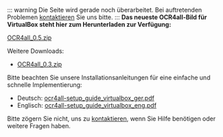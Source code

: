 ::: warning 
Die Seite wird gerade noch überarbeitet.
Bei auftretenden Problemen [kontaktieren](mailto:florian.langhanki@uni-wuerzburg.de) Sie uns bitte.
:::
**Das neueste OCR4all-Bild für VirtualBox steht hier zum Herunterladen zur Verfügung:**

[OCR4all_0.5.zip](http://www.kallimachos.uni-wuerzburg.de/ocr4all-download/download.php?file=OCR4all_0.5.zip)


Weitere Downloads: 
- [OCR4all_0.3.zip](http://www.kallimachos.uni-wuerzburg.de/ocr4all-download/download.php?file=OCR4all_0.3.zip)

Bitte beachten Sie unsere Installationsanleitungen für eine einfache
und schnelle Implementierung:
- Deutsch: [ocr4all-setup_guide_virtualbox_ger.pdf](http://github.com/OCR4all/getting_started/blob/master/ocr4all-setup_guide_virtualbox_ger.pdf)
- Englisch: [ocr4all-setup_guide_virtualbox_eng.pdf](http://github.com/OCR4all/getting_started/blob/master/ocr4all-setup_guide_virtualbox_eng.pdf)

Bitte zögern Sie nicht, uns zu [kontaktieren](mailto:ocr4all@uni-wuerzburg.de?subject=ocr4all%20Kontakt),
wenn Sie Hilfe benötigen oder weitere Fragen haben.
